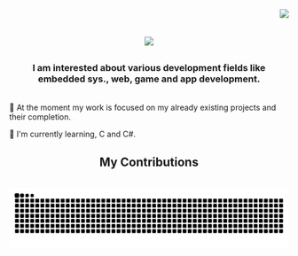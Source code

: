 <img align="right" src="https://komarev.com/ghpvc/?username=milar111&label=Profile%20views&color=0e75b6&style=flat" />

<h1 align="center">
    <img src="https://readme-typing-svg.herokuapp.com/?font=Righteous&size=35&center=true&vCenter=true&width=500&height=70&duration=4000&lines=Hi+There!+👋;+I'm+Daniel+Yordanov!;" />
</h1>

<h3 align="center">I am interested about various development fields like embedded sys., web, game and app development.</h3>

<br/>
 🔭 At the moment my work is focused on my already existing projects and their completion.
 
 🌱 I'm currently learning, C and C#.
<br/>

<div align="center">
  <h2>My Contributions</h2>
  <br>
  <img alt="snake eating my contributions" src="https://raw.githubusercontent.com/milar111/milar111/output/github-contribution-grid-snake.svg" />
  
  <br/><br/><br/>
</div>
